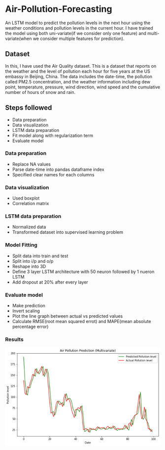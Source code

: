 # Air-Pollution-Forecasting
An LSTM model to predict the pollution levels in the next hour using the weather conditions and pollution levels in the current hour. I have trained the model using both uni-variate(if we consider only one feature) and multi-variate(when we consider multiple features for prediction).

## Dataset
In this, I have used the Air Quality dataset. This is a dataset that reports on the weather and the level of pollution each hour for five years at the US embassy in Beijing, China. The data includes the date-time, the pollution called PM2.5 concentration, and the weather information including dew point, temperature, pressure, wind direction, wind speed and the cumulative number of hours of snow and rain. 

## Steps followed
- Data preparation
- Data visualization
- LSTM data preparation
- Fit model along with regularization term
- Evaluate model

### Data preparation
- Replace NA values
- Parse date-time into pandas dataframe index
- Specified clear names for each columns

### Data visualization
- Used boxplot
- Correlation matrix

### LSTM data preparation
- Normalized data
- Transformed dataset into supervised learning problem

### Model Fitting
- Split data into train and test
- Split into i/p and o/p
- Reshape into 3D
- Define 3 layer LSTM architecture with 50 neuron followed by 1 nueron LSTM
- Add dropout at 20% after every layer

### Evaluate model
- Make prediction
- Invert scaling
- Plot the line graph between actual vs predicted values
- Calculate RMSE(root mean squared errot) and MAPE(mean absolute percentage error)

### Results
<div style="float:left">
<div style="float:left"><img src="https://github.com/jyoti0225/Air-Pollution-Forecasting/blob/master/output_graph.png" />
</div>
<br />
